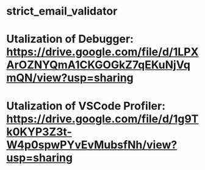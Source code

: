 ﻿# strict_email_validator

# Utalization of Debugger: https://drive.google.com/file/d/1LPXArOZNYQmA1CKGOGkZ7qEKuNjVqmQN/view?usp=sharing

# Utalization of VSCode Profiler: https://drive.google.com/file/d/1g9Tk0KYP3Z3t-W4p0spwPYvEvMubsfNh/view?usp=sharing
